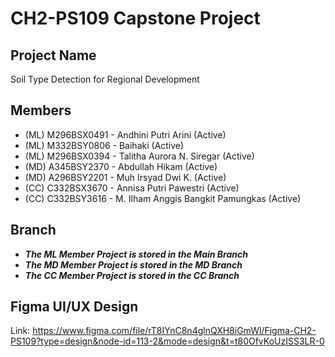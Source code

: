 # CH2-PS109 Capstone Project

## Project Name
Soil Type Detection for Regional Development

## Members
- (ML) M296BSX0491 - Andhini Putri Arini (Active)
- (ML) M332BSY0806 - Baihaki (Active)
- (ML) M296BSX0394 - Talitha Aurora N. Siregar (Active)
- (MD) A345BSY2370 - Abdullah Hikam (Active)
- (MD) A296BSY2201 - Muh Irsyad Dwi K. (Active)
- (CC) C332BSX3670 - Annisa Putri Pawestri (Active)
- (CC) C332BSY3616 - M. Ilham Anggis Bangkit Pamungkas (Active)

## Branch
- ***The ML Member Project is stored in the Main Branch***
- ***The MD Member Project is stored in the MD Branch***
- ***The CC Member Project is stored in the CC Branch***

## Figma UI/UX Design
Link: https://www.figma.com/file/rT8IYnC8n4glnQXH8iGmWl/Figma-CH2-PS109?type=design&node-id=113-2&mode=design&t=t80OfvKoUzISS3LR-0

